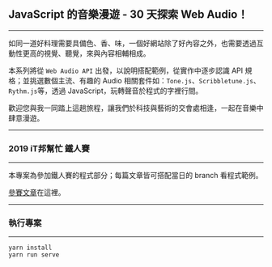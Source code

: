 ## JavaScript 的音樂漫遊 - 30 天探索 Web Audio！
---

如同一道好料理需要具備色、香、味，一個好網站除了好內容之外，也需要透過互動性更高的視覺、聽覺，來與內容相輔相成。

本系列將從 `Web Audio API` 出發，以說明搭配範例，從實作中逐步認識 API 規格；並挑選數個主流、有趣的 Audio 相關套件如：`Tone.js`、`Scribbletune.js`、`Rythm.js`等，透過 JavaScript，玩轉聲音於程式的字裡行間。

歡迎您與我一同踏上這趟旅程，讓我們於科技與藝術的交會處相逢，一起在音樂中肆意漫遊。

---
### 2019 iT邦幫忙 鐵人賽
---

本專案為參加鐵人賽的程式部分；每篇文章皆可搭配當日的 branch 看程式範例。

[參賽文章]()在這裡。

---
### 執行專案
---

```
yarn install
yarn run serve
```
